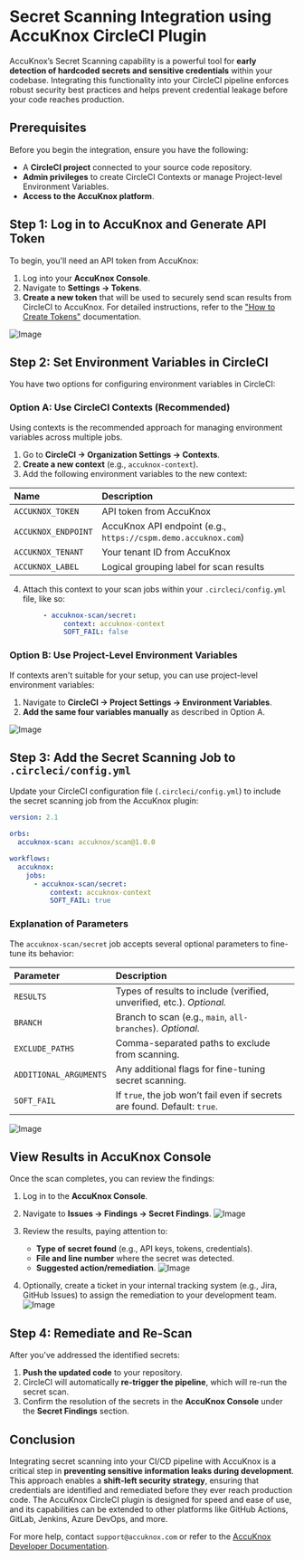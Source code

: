 # Secret Scanning Integration using AccuKnox CircleCI Plugin

AccuKnox’s Secret Scanning capability is a powerful tool for **early detection of hardcoded secrets and sensitive credentials** within your codebase. Integrating this functionality into your CircleCI pipeline enforces robust security best practices and helps prevent credential leakage before your code reaches production.

## Prerequisites

Before you begin the integration, ensure you have the following:

* A **CircleCI project** connected to your source code repository.
* **Admin privileges** to create CircleCI Contexts or manage Project-level Environment Variables.
* **Access to the AccuKnox platform**.

## Step 1: Log in to AccuKnox and Generate API Token

To begin, you'll need an API token from AccuKnox:

1.  Log into your **AccuKnox Console**.
2.  Navigate to **Settings → Tokens**.
3.  **Create a new token** that will be used to securely send scan results from CircleCI to AccuKnox. For detailed instructions, refer to the ["How to Create Tokens"](https://help.accuknox.com/how-to/how-to-create-tokens/) documentation.

![Image](./images/circleci-secret-scan/1.png)

## Step 2: Set Environment Variables in CircleCI

You have two options for configuring environment variables in CircleCI:

### Option A: Use CircleCI Contexts (Recommended)

Using contexts is the recommended approach for managing environment variables across multiple jobs.

1.  Go to **CircleCI → Organization Settings → Contexts**.
2.  **Create a new context** (e.g., `accuknox-context`).
3.  Add the following environment variables to the new context:

| Name              | Description                               |
| :---------------- | :---------------------------------------- |
| `ACCUKNOX_TOKEN`  | API token from AccuKnox                   |
| `ACCUKNOX_ENDPOINT` | AccuKnox API endpoint (e.g., `https://cspm.demo.accuknox.com`) |
| `ACCUKNOX_TENANT` | Your tenant ID from AccuKnox              |
| `ACCUKNOX_LABEL`  | Logical grouping label for scan results   |

4.  Attach this context to your scan jobs within your `.circleci/config.yml` file, like so:

    ```yaml
         - accuknox-scan/secret:
              context: accuknox-context
              SOFT_FAIL: false
    ```

### Option B: Use Project-Level Environment Variables

If contexts aren't suitable for your setup, you can use project-level environment variables:

1.  Navigate to **CircleCI → Project Settings → Environment Variables**.
2.  **Add the same four variables manually** as described in Option A.

![Image](./images/circleci-secret-scan/2.png)

## Step 3: Add the Secret Scanning Job to `.circleci/config.yml`

Update your CircleCI configuration file (`.circleci/config.yml`) to include the secret scanning job from the AccuKnox plugin:

```yaml
version: 2.1

orbs:
  accuknox-scan: accuknox/scan@1.0.0

workflows:
  accuknox:
    jobs:
      - accuknox-scan/secret:
          context: accuknox-context
          SOFT_FAIL: true
```

### Explanation of Parameters

The `accuknox-scan/secret` job accepts several optional parameters to fine-tune its behavior:

| Parameter          | Description                                                              |
| :----------------- | :----------------------------------------------------------------------- |
| `RESULTS`          | Types of results to include (verified, unverified, etc.). *Optional.* |
| `BRANCH`           | Branch to scan (e.g., `main`, `all-branches`). *Optional.* |
| `EXCLUDE_PATHS`    | Comma-separated paths to exclude from scanning.                          |
| `ADDITIONAL_ARGUMENTS` | Any additional flags for fine-tuning secret scanning.                    |
| `SOFT_FAIL`        | If `true`, the job won’t fail even if secrets are found. Default: `true`. |

![Image](./images/circleci-secret-scan/3.png)

## View Results in AccuKnox Console

Once the scan completes, you can review the findings:

1.  Log in to the **AccuKnox Console**.
2.  Navigate to **Issues → Findings → Secret Findings**.
![Image](./images/circleci-secret-scan/4.png)

3.  Review the results, paying attention to:
    * **Type of secret found** (e.g., API keys, tokens, credentials).
    * **File and line number** where the secret was detected.
    * **Suggested action/remediation**.
![Image](./images/circleci-secret-scan/5.png)

4.  Optionally, create a ticket in your internal tracking system (e.g., Jira, GitHub Issues) to assign the remediation to your development team.
![Image](./images/circleci-secret-scan/6.png)

## Step 4: Remediate and Re-Scan

After you've addressed the identified secrets:

1.  **Push the updated code** to your repository.
2.  CircleCI will automatically **re-trigger the pipeline**, which will re-run the secret scan.
3.  Confirm the resolution of the secrets in the **AccuKnox Console** under the **Secret Findings** section.

## Conclusion

Integrating secret scanning into your CI/CD pipeline with AccuKnox is a critical step in **preventing sensitive information leaks during development**. This approach enables a **shift-left security strategy**, ensuring that credentials are identified and remediated before they ever reach production code. The AccuKnox CircleCI plugin is designed for speed and ease of use, and its capabilities can be extended to other platforms like GitHub Actions, GitLab, Jenkins, Azure DevOps, and more.

For more help, contact `support@accuknox.com` or refer to the [AccuKnox Developer Documentation](https://help.accuknox.com/).